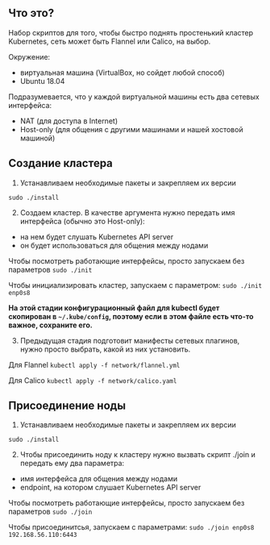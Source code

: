 ## Что это?
Набор скриптов для того, чтобы быстро поднять простенький кластер Kubernetes, сеть может быть Flannel или Calico, на выбор.

Окружение:
* виртуальная машина (VirtualBox, но сойдет любой способ)
* Ubuntu 18.04

Подразумевается, что у каждой виртуальной машины есть два сетевых интерфейса:
* NAT (для доступа в Internet)
* Host-only (для общения с другими машинами и нашей хостовой машиной)

## Создание кластера

1. Устанавливаем необходимые пакеты и закрепляем их версии

`sudo ./install`

2. Создаем кластер. В качестве аргумента нужно передать имя интерфейса (обычно это Host-only):
* на нем будет слушать Kubernetes API server
* он будет использоваться для общения между нодами

Чтобы посмотреть работающие интерфейсы, просто запускаем без параметров
`sudo ./init`

Чтобы инициализировать кластер, запускаем с параметром:
`sudo ./init enp0s8`

**На этой стадии конфигурационный файл для kubectl будет скопирован в `~/.kube/config`, поэтому если в этом файле есть что-то важное, сохраните его.**

3. Предыдущая стадия подготовит манифесты сетевых плагинов, нужно просто выбрать, какой из них установить.

Для Flannel
`kubectl apply -f network/flannel.yml`

Для Calico
`kubectl apply -f network/calico.yaml`


## Присоединение ноды

1. Устанавливаем необходимые пакеты и закрепляем их версии

`sudo ./install`

2. Чтобы присоединить ноду к кластеру нужно вызвать скрипт ./join и передать ему два параметра:
* имя интерфейса для общения между нодами
* endpoint, на котором слушает Kubernetes API server

Чтобы посмотреть работающие интерфейсы, просто запускаем без параметров
`sudo ./join`

Чтобы присоединитсья, запускаем с параметрами:
`sudo ./join enp0s8 192.168.56.110:6443`